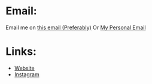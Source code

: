# Email:
Email me on [this email (Preferably)](mailto:github@lovebodnas.us.to) Or [My Personal Email](mailto:ismail.jamalx@gmail.com)

# Links:
- [Website](https://ismailj.eu.org)
- [Instagram](https://www.instagram.com/ismailj.1/)
